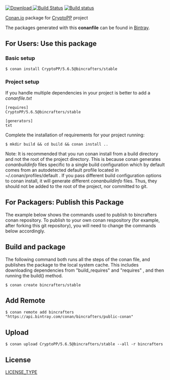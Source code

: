 [ ![Download](https://api.bintray.com/packages/bincrafters/public-conan/CryptoPP%3Abincrafters/images/download.svg?version=5.6.5%3Astable) ](https://bintray.com/bincrafters/public-conan/CryptoPP%3Abincrafters/5.6.5%3Astable/link)
[![Build Status](https://travis-ci.org/bincrafters/conan-CryptoPP.svg?branch=stable%2F5.6.5)](https://travis-ci.org/bincrafters/conan-CryptoPP)
[![Build status](https://ci.appveyor.com/api/projects/status/a5snyovachh6e8nh?svg=true)](https://ci.appveyor.com/project/BinCrafters/conan-CryptoPP)



[Conan.io](https://conan.io) package for [CryptoPP](https://github.com/someauthor/CryptoPP) project

The packages generated with this **conanfile** can be found in [Bintray](https://bintray.com/bincrafters/public-conan/CryptoPP%3Abincrafters).

## For Users: Use this package

### Basic setup

    $ conan install CryptoPP/5.6.5@bincrafters/stable

### Project setup

If you handle multiple dependencies in your project is better to add a *conanfile.txt*

    [requires]
    CryptoPP/5.6.5@bincrafters/stable

    [generators]
    txt

Complete the installation of requirements for your project running:

    $ mkdir build && cd build && conan install ..

Note: It is recommended that you run conan install from a build directory and not the root of the project directory.  This is because conan generates *conanbuildinfo* files specific to a single build configuration which by default comes from an autodetected default profile located in ~/.conan/profiles/default .  If you pass different build configuration options to conan install, it will generate different *conanbuildinfo* files.  Thus, they should not be added to the root of the project, nor committed to git.

## For Packagers: Publish this Package

The example below shows the commands used to publish to bincrafters conan repository. To publish to your own conan respository (for example, after forking this git repository), you will need to change the commands below accordingly.

## Build and package

The following command both runs all the steps of the conan file, and publishes the package to the local system cache.  This includes downloading dependencies from "build_requires" and "requires" , and then running the build() method.

    $ conan create bincrafters/stable

## Add Remote

    $ conan remote add bincrafters "https://api.bintray.com/conan/bincrafters/public-conan"

## Upload

    $ conan upload CryptoPP/5.6.5@bincrafters/stable --all -r bincrafters

## License
[LICENSE_TYPE](LICENSE)
